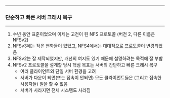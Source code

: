 -----
### 단순하고 빠른 서버 크래시 복구
-----
1. 수년 동안 표준이었으며 이제는 고전이 된 NFS 프로토콜 (버전 2, 다른 이름은 NFSv2)
2. NFSv3에는 작은 변화들이 있었고, NFS4에서는 대대적으로 프로토콜이 변경되었음
3. NFSv2는 잘 제작되었지만, 개선의 여지도 있기 때문에 설명하려는 목적에 잘 부합
4. NFSv2 프로토콜을 설계할 당시 핵심 목표는 서버의 간단하고 빠른 크래시 복구
   - 여러 클라이언트와 단일 서버 환경을 고려
   - 서버가 다운이 되면(또는 접속이 안되면) 모든 클라이언트들은 (그리고 접속한 사용자들) 일을 할 수 없음
   - 서버가 사라지면 전체 시스템도 사라짐
